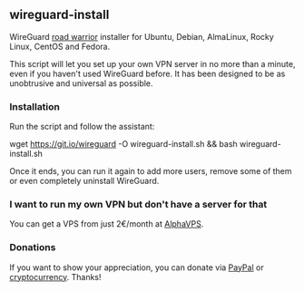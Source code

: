 ## wireguard-install
WireGuard [road warrior](http://en.wikipedia.org/wiki/Road_warrior_%28computing%29) installer for Ubuntu, Debian, AlmaLinux, Rocky Linux, CentOS and Fedora.

This script will let you set up your own VPN server in no more than a minute, even if you haven't used WireGuard before. It has been designed to be as unobtrusive and universal as possible.

### Installation
Run the script and follow the assistant:

  wget https://git.io/wireguard -O wireguard-install.sh && bash wireguard-install.sh

Once it ends, you can run it again to add more users, remove some of them or even completely uninstall WireGuard.

### I want to run my own VPN but don't have a server for that
You can get a VPS from just 2€/month at [AlphaVPS](https://alphavps.com/clients/aff.php?aff=474&pid=422).

### Donations

If you want to show your appreciation, you can donate via [PayPal](https://www.paypal.com/cgi-bin/webscr?cmd=_s-xclick&hosted_button_id=VBAYDL34Z7J6L) or [cryptocurrency](https://pastebin.com/raw/M2JJpQpC). Thanks!
